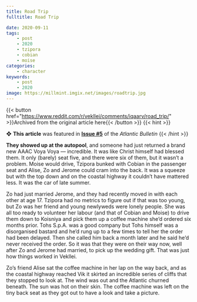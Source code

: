 ```yaml
---
title: Road Trip
fulltitle: Road Trip

date: 2020-09-11
tags:
    - post
    - 2020
    - tzipora
    - cobian
    - moise
categories:
    - character
keywords:
    - post
    - 2020
image: https://millmint.imgix.net/images/roadtrip.jpg
---
```

{{< button href="https://www.reddit.com/r/vekllei/comments/iqaarv/road_trip/" >}}Archived from the original article here{{< /button >}}
{{< hint >}}

❖ **This article** was featured in [**Issue #5**](/newsdesk/bulletin/2020/5) of the *Atlantic Bulletin*
{{< /hint >}}

**They showed up at the autopool**, and someone had just returned a brand new AAAC Voya Voya — incredible. It was like Christ himself had blessed them. It only (barely) seat five, and there were six of them, but it wasn’t a problem. Moise would drive, Tzipora bunked with Cobian in the passenger seat and Alise, Zo and Jerome could cram into the back. It was a squeeze but with the top down and on the coastal highway it couldn’t have mattered less. It was the car of late summer.

Zo had just married Jerome, and they had recently moved in with each other at age 17. Tzipora had no metrics to figure out if that was too young, but Zo was her friend and young newlyweds were lonely people. She was all too ready to volunteer her labour (and that of Cobian and Moise) to drive them down to Koisniya and pick them up a coffee machine she’d ordered six months prior. Tohs S.p.A. was a good company but Tohs himself was a disorganised bastard and he’d rung up to a few times to tell her the order had been delayed. Then she called him back a month later and he said he’d never received the order. So it was that they were on their way now, well after Zo and Jerome had married, to pick up the wedding gift. That was just how things worked in Vekllei.

Zo’s friend Alise sat the coffee machine in her lap on the way back, and as the coastal highway reached Vik it skirted an incredible series of cliffs that they stopped to look at. The wind was out and the Atlantic churned beneath. The sun was hot on their skin. The coffee machine was left on the tiny back seat as they got out to have a look and take a picture.
